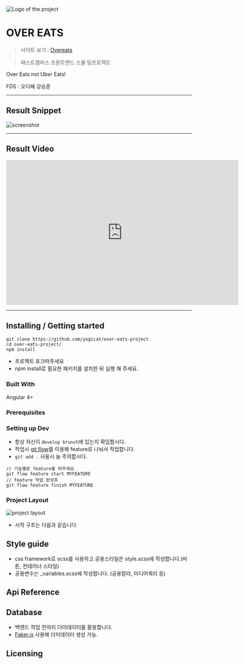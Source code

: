 ![Logo of the project](./readme/logo.png)

# OVER EATS

> 사이트 보기 : [Overeats](https://overeats.ohda.fun)

> 패스트캠퍼스 프론트앤드 스쿨 팀프로젝트

Over Eats not Uber Eats!

FDS : 오다혜 강승훈 

---

## Result Snippet

![screenshot](./readme/screen.gif)


---

## Result Video

<iframe width="630" height="394" src="https://www.useloom.com/embed/9fbbe7f948ea46eb952d9185f6b49289" frameborder="0" webkitallowfullscreen mozallowfullscreen allowfullscreen></iframe>

---

## Installing / Getting started

```shell
git clone https://github.com/yogicat/over-eats-project
cd over-eats-project/
npm install
```
- 프로젝트 포크떠주세요
- npm install로 필요한 패키지를 설치한 뒤 실행 해 주세요.


### Built With
Angular 4+


### Prerequisites

### Setting up Dev

- 항상 자신이 `develop brunch`에 있는지 확입합시다.
- 작업시 [git flow](https://danielkummer.github.io/git-flow-cheatsheet/index.ko_KR.html)를 이용해 feature로 나눠서 작업합니다.
- `git add .` 사용시 늘 주의합시다.

```shell
// 기능별로 feature를 따주세요
git flow feature start MYFEATURE
// feature 작업 완성후
git flow feature finish MYFEATURE
```


### Project Layout

![project layout](./readme/layout.png)

- 시작 구조는 다음과 같습니다.


## Style guide

- css framework로 scss를 사용하고 공용스타일은 style.scss에 작성합니다.(버튼, 컨테이너 스타일)
- 공용변수는 _variables.scss에 작성합니다. (공용칼라, 미디어쿼리 등)

## Api Reference


## Database

- 백엔드 작업 전까지 더미데이터를 활용합니다.
- [Faker.js](https://github.com/marak/Faker.js/) 사용해 더미데이터 생성 가능.

## Licensing
